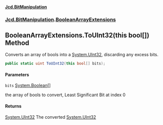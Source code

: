 #### [Jcd.BitManipulation](index.md 'index')
### [Jcd.BitManipulation](Jcd.BitManipulation.md 'Jcd.BitManipulation').[BooleanArrayExtensions](Jcd.BitManipulation.BooleanArrayExtensions.md 'Jcd.BitManipulation.BooleanArrayExtensions')

## BooleanArrayExtensions.ToUInt32(this bool[]) Method

Converts an array of bools into a [System.UInt32](https://docs.microsoft.com/en-us/dotnet/api/System.UInt32 'System.UInt32'), discarding any excess bits.

```csharp
public static uint ToUInt32(this bool[] bits);
```
#### Parameters

<a name='Jcd.BitManipulation.BooleanArrayExtensions.ToUInt32(thisbool[]).bits'></a>

`bits` [System.Boolean](https://docs.microsoft.com/en-us/dotnet/api/System.Boolean 'System.Boolean')[[]](https://docs.microsoft.com/en-us/dotnet/api/System.Array 'System.Array')

the array of bools to convert, Least Significant Bit at index 0

#### Returns

[System.UInt32](https://docs.microsoft.com/en-us/dotnet/api/System.UInt32 'System.UInt32')
The converted [System.UInt32](https://docs.microsoft.com/en-us/dotnet/api/System.UInt32 'System.UInt32')